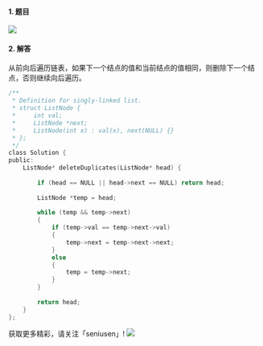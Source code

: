#### 1. 题目

![](https://upload-images.jianshu.io/upload_images/11895466-e7b44311fe601435.png?imageMogr2/auto-orient/strip%7CimageView2/2/w/1240)


#### 2. 解答

从前向后遍历链表，如果下一个结点的值和当前结点的值相同，则删除下一个结点，否则继续向后遍历。

```c
/**
 * Definition for singly-linked list.
 * struct ListNode {
 *     int val;
 *     ListNode *next;
 *     ListNode(int x) : val(x), next(NULL) {}
 * };
 */
class Solution {
public:
    ListNode* deleteDuplicates(ListNode* head) {
        
        if (head == NULL || head->next == NULL) return head;
        
        ListNode *temp = head;
            
        while (temp && temp->next)
        {
            if (temp->val == temp->next->val)
            {
                temp->next = temp->next->next;
            }
            else
            {
                temp = temp->next;
            }
        }
        
        return head;
    }
};
```

获取更多精彩，请关注「seniusen」! 
![](https://upload-images.jianshu.io/upload_images/11895466-ee82f7655f20bfeb.jpg?imageMogr2/auto-orient/strip%7CimageView2/2/w/1240)
